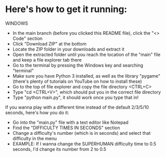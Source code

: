 # Here's how to get it running:

WINDOWS
- In the main branch (before you clicked this README file), click the "<> Code" section
- Click "Download ZIP" at the bottom
- Locate the ZIP folder in your downloads and extract it
- Open the extracted folder until you reach the location of the "main" file and keep a file explorer tab there
- Go to the terminal by pressing the Windows key and searching "terminal"
- Make sure you have Python 3 installed, as well as the library "pygame" (there's plenty of tutorials on YouTube on how to install these)
- Go to the top of file explorer and copy the file directory <CTRL+C>
- Type "cd <CTRL+V>", which should put you in the correct file directory
- Type "python main.py", it should work once you type that in!

If you wanna play with a different time instead of the default 2/3/5/10 seconds, here's how you do it:
- Go into the "main.py" file with a text editor like Notepad
- Find the "DIFFICULTY TIMES IN SECONDS" section
- Change a difficulty's number (which is in seconds) and select that difficulty in the menu
- EXAMPLE: If I wanna change the SUPERHUMAN difficulty time to 0.5 seconds, I'd change its number from 2 to 0.5
